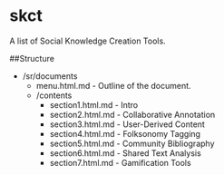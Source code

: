 skct
====

A list of Social Knowledge Creation Tools.

##Structure

* /sr/documents
  * menu.html.md - Outline of the document.
  * /contents
    * section1.html.md - Intro
    * section2.html.md - Collaborative Annotation
    * section3.html.md - User-Derived Content
    * section4.html.md - Folksonomy Tagging
    * section5.html.md - Community Bibliography
    * section6.html.md - Shared Text Analysis
    * section7.html.md - Gamification Tools